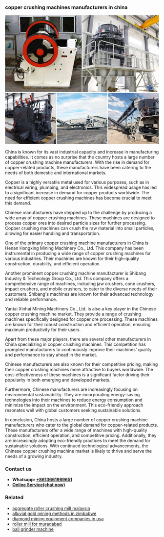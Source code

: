 <h3>copper crushing machines manufacturers in china</h3><img src='1708309348.jpg' alt=''><p>China is known for its vast industrial capacity and increase in manufacturing capabilities. It comes as no surprise that the country hosts a large number of copper crushing machine manufacturers. With the rise in demand for copper-related products, these manufacturers have been catering to the needs of both domestic and international markets.</p><p>Copper is a highly versatile metal used for various purposes, such as in electrical wiring, plumbing, and electronics. This widespread usage has led to a significant increase in demand for copper products worldwide. The need for efficient copper crushing machines has become crucial to meet this demand.</p><p>Chinese manufacturers have stepped up to the challenge by producing a wide array of copper crushing machines. These machines are designed to process copper ores into desired particle sizes for further processing. Copper crushing machines can crush the raw material into small particles, allowing for easier handling and transportation.</p><p>One of the primary copper crushing machine manufacturers in China is Henan Hongxing Mining Machinery Co., Ltd. This company has been instrumental in producing a wide range of copper crushing machines for various industries. Their machines are known for their high-quality construction, durability, and efficient operation.</p><p>Another prominent copper crushing machine manufacturer is Shibang Industry & Technology Group Co., Ltd. This company offers a comprehensive range of machines, including jaw crushers, cone crushers, impact crushers, and mobile crushers, to cater to the diverse needs of their customers. Shibang's machines are known for their advanced technology and reliable performance.</p><p>Yantai Xinhai Mining Machinery Co., Ltd. is also a key player in the Chinese copper crushing machine market. They provide a range of crushing machines specifically designed for copper ore processing. These machines are known for their robust construction and efficient operation, ensuring maximum productivity for their users.</p><p>Apart from these major players, there are several other manufacturers in China specializing in copper crushing machines. This competition has prompted manufacturers to continuously improve their machines' quality and performance to stay ahead in the market.</p><p>Chinese manufacturers are also known for their competitive pricing, making their copper crushing machines more attractive to buyers worldwide. The cost-effectiveness of these machines is a significant factor driving their popularity in both emerging and developed markets.</p><p>Furthermore, Chinese manufacturers are increasingly focusing on environmental sustainability. They are incorporating energy-saving technologies into their machines to reduce energy consumption and minimize the impact on the environment. This eco-friendly approach resonates well with global customers seeking sustainable solutions.</p><p>In conclusion, China hosts a large number of copper crushing machine manufacturers who cater to the global demand for copper-related products. These manufacturers offer a wide range of machines with high-quality construction, efficient operation, and competitive pricing. Additionally, they are increasingly adopting eco-friendly practices to meet the demand for sustainable solutions. With continued technological advancements, the Chinese copper crushing machine market is likely to thrive and serve the needs of a growing industry.</p><h3>Contact us</h3><ul><li><strong>Whatsapp:&nbsp;<a href="https://wa.me/8613661969651">+8613661969651</a></strong></li><li><a href="https://swt.shibang-china.com/?git&amp;zhl&amp;copper crushing machines manufacturers in china"><strong>Online Service(chat now)</strong></a></li></ul><h3>Related</h3><ul><li><a href='aggregate roller crushing mill malaysia.md'>aggregate roller crushing mill malaysia</a></li><li><a href='alluvial gold mining methods in zimbabwe.md'>alluvial gold mining methods in zimbabwe</a></li><li><a href='diamond mining equipment companies in usa.md'>diamond mining equipment companies in usa</a></li><li><a href='roller mill for muradabad.md'>roller mill for muradabad</a></li><li><a href='ball grinder machine.md'>ball grinder machine</a></li></ul>